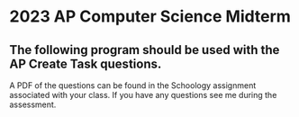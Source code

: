 2023 AP Computer Science Midterm
==================================

The following program should be used with the AP Create Task questions.
----------------------------------

A PDF of the questions can be found in the Schoology assignment associated with your class.  If you have any questions see me during the assessment.
